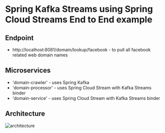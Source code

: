 # Spring Kafka Streams using Spring Cloud Streams End to End example

## Endpoint
- http://localhost:8081/domain/lookup/facebook - to pull all facebook related web domain names

## Microservices
- 'domain-crawler' - uses Spring Kafka
- 'domain-processor' - uses Spring Cloud Stream with Kafka Streams binder
- 'domain-service' - uses Spring Cloud Stream with Kafka Streams binder

## Architecture
![architecture](architecture.png)
